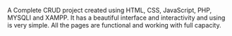 A Complete CRUD project created using HTML, CSS, JavaScript, PHP, MYSQLI and XAMPP. It has a beautiful interface and interactivity and using is very simple.
All the pages are functional and working with full capacity.
